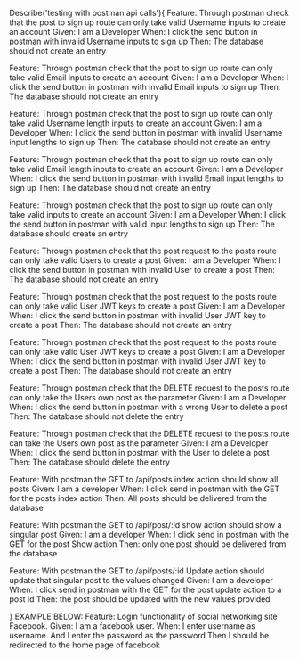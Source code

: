 
Describe('testing with postman api calls'){
Feature: Through postman check that the post to sign up route can only take valid Username inputs to create an account 
Given: I am a Developer
When:  I click the send button in postman with invalid Username inputs to sign up
Then: The database should not create an entry

Feature: Through postman check that the post to sign up route can only take valid Email inputs to create an account 
Given: I am a Developer
When:  I click the send button in postman with invalid Email inputs to sign up
Then: The database should not create an entry

Feature: Through postman check that the post to sign up route can only take valid Username length inputs to create an account 
Given: I am a Developer
When:  I click the send button in postman with invalid Username input lengths to sign up
Then: The database should not create an entry

Feature: Through postman check that the post to sign up route can only take valid Email length inputs to create an account 
Given: I am a Developer
When:  I click the send button in postman with invalid Email input lengths to sign up
Then: The database should not create an entry

Feature: Through postman check that the post to sign up route can only take valid inputs to create an account 
Given: I am a Developer
When:  I click the send button in postman with valid input lengths to sign up
Then: The database should create an entry

<!-- Feature: Through postman check that the Delete to api/member-data route can only take valid inputs to create an account 
Given: I am a Developer
When:  I click the send button in postman with valid input lengths to sign up
Then: The database should create an entry -->

Feature: Through postman check that the post request to the posts route can only take valid Users to create a post 
Given: I am a Developer
When:  I click the send button in postman with invalid User to create a post
Then: The database should not create an entry

Feature: Through postman check that the post request to the posts route can only take valid User JWT keys to create a post 
Given: I am a Developer
When:  I click the send button in postman with invalid User JWT key to create a post
Then: The database should not create an entry

Feature: Through postman check that the post request to the posts route can only take valid User JWT keys to create a post 
Given: I am a Developer
When:  I click the send button in postman with invalid User JWT key to create a post
Then: The database should not create an entry

Feature: Through postman check that the DELETE request to the posts route can only take the Users own post as the parameter
Given: I am a Developer
When:  I click the send button in postman with a wrong User to delete a post
Then: The database should not delete the entry

Feature: Through postman check that the DELETE request to the posts route can take the Users own post as the parameter
Given: I am a Developer
When:  I click the send button in postman with the User to delete a post
Then: The database should delete the entry

Feature: With postman the GET to /api/posts index action should show all posts
Given: I am a developer
When: I click send in postman with the GET for the posts index action 
Then: All posts should be delivered from the database

Feature: With postman the GET to /api/post/:id show action should show a singular post
Given: I am a developer
When: I click send in postman with the GET for the post Show action 
Then: only one post should be delivered from the database

<!-- this may be incorrect -->
Feature: With postman the GET to /api/posts/:id Update action should update that singular post to the values changed
Given: I am a developer
When: I click send in postman with the GET for the post update action to a post id
Then: the post should be updated with the new values provided


}
EXAMPLE BELOW:
Feature:  Login functionality of social networking site Facebook. 
Given:  I am a facebook user. 
When: I enter username as username. 
And I enter the password as the password 
Then I should be redirected to the home page of facebook 
